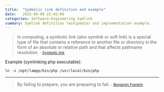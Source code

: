 ```yaml
---
title:  "Symbolic link definition and example"
date:   2015-09-09 22:45:09
categories: Software-Engineering Symlink
summary: Symlink definition (wikipedia) and implementation example. 
---
```


> In computing, a symbolic link (also symlink or soft link) is a special type of file that contains a reference to another file or directory in the form of an absolute or relative path and that affects pathname resolution. 
> <small>- [Symbolic link](https://en.wikipedia.org/wiki/Symbolic_link)</small>

Example (symlinking php executable):

    ln -s /opt/lampp/bin/php /usr/local/bin/php

---
> By failing to prepare, you are preparing to fail. 
> <small>- [Benjamin Franklin](http://www.brainyquote.com/quotes/quotes/b/benjaminfr138217.html)</small>
